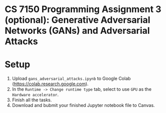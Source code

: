 # CS 7150 Programming Assignment 3 (optional): Generative Adversarial Networks (GANs) and Adversarial Attacks

# Setup
1. Upload `gans_adversarial_attacks.ipynb` to Google Colab (https://colab.research.google.com).
2. In the `Runtime -> Change runtime type` tab, select to use `GPU` as the `Hardware accelerator`.
3. Finish all the tasks.
5. Download and bubmit your finished Jupyter notebook file to Canvas.